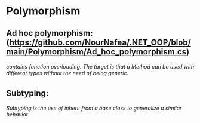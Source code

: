 # Polymorphism
## Ad hoc polymorphism:(https://github.com/NourNafea/.NET_OOP/blob/main/Polymorphism/Ad_hoc_polymorphism.cs)
###### contains function overloading. The target is that a Method can be used with different types without the need of being generic.
## Subtyping:
###### Subtyping is the use of inherit from a base class to generalize a similar behavior.
